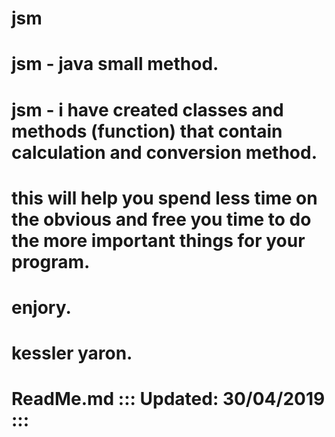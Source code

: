 # jsm
#
# jsm - java small method.
# jsm - i have created classes and methods (function) that contain  calculation and conversion method.
# this will help you spend less time on the obvious and free you time to do the more important things for your program.
# enjory.
#
# kessler yaron.
#
#
# ReadMe.md ::: Updated: 30/04/2019 :::
#